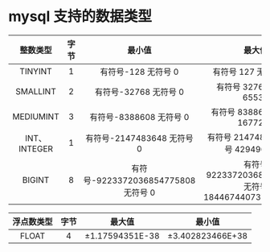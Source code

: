 # mysql 支持的数据类型

| 整数类型 | 字节 | 最小值 | 最大值 |
|:----:|:----:|:----:|:----:|
|TINYINT|1|有符号-128 无符号 0|有符号 127 无符号 255|
|SMALLINT|2|有符号-32768 无符号 0|有符号 32767 无符号 65536|
|MEDIUMINT|3|有符号-8388608   无符号 0|有符号 8388607 无符号 1677215|
|INT、INTEGER|1|有符号-2147483648 无符号 0|有符号 2147483647 无符号 4294967295|
|BIGINT|8|有符号-9223372036854775808 无符号 0|有符号 9223372036854775807 无符号 18446744073709551615|

|浮点数类型|字节|最大值|最小值|
|:----:|:----:|:----:|:----:|
|FLOAT|4|±1.17594351E-38|±3.402823466E+38|
